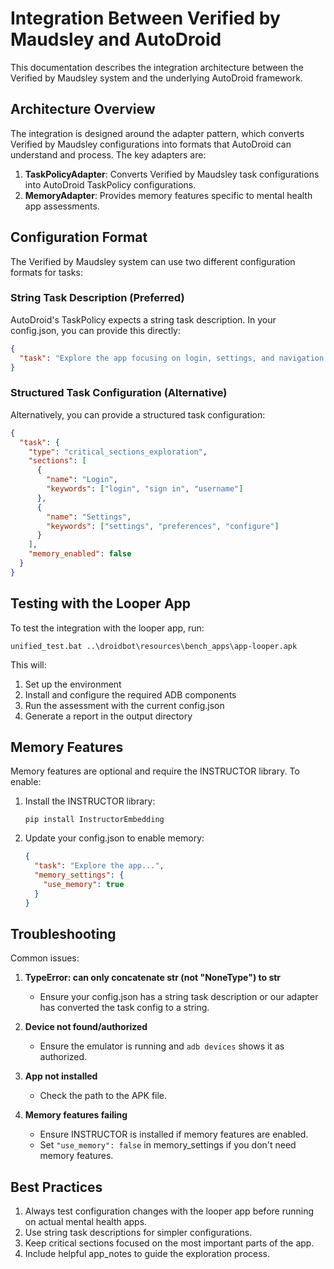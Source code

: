 # Integration Between Verified by Maudsley and AutoDroid

This documentation describes the integration architecture between the Verified by Maudsley system and the underlying AutoDroid framework.

## Architecture Overview

The integration is designed around the adapter pattern, which converts Verified by Maudsley configurations into formats that AutoDroid can understand and process. The key adapters are:

1. **TaskPolicyAdapter**: Converts Verified by Maudsley task configurations into AutoDroid TaskPolicy configurations.
2. **MemoryAdapter**: Provides memory features specific to mental health app assessments.

## Configuration Format

The Verified by Maudsley system can use two different configuration formats for tasks:

### String Task Description (Preferred)

AutoDroid's TaskPolicy expects a string task description. In your config.json, you can provide this directly:

```json
{
  "task": "Explore the app focusing on login, settings, and navigation features"
}
```

### Structured Task Configuration (Alternative)

Alternatively, you can provide a structured task configuration:

```json
{
  "task": {
    "type": "critical_sections_exploration",
    "sections": [
      {
        "name": "Login",
        "keywords": ["login", "sign in", "username"]
      },
      {
        "name": "Settings",
        "keywords": ["settings", "preferences", "configure"]
      }
    ],
    "memory_enabled": false
  }
}
```

## Testing with the Looper App

To test the integration with the looper app, run:

```
unified_test.bat ..\droidbot\resources\bench_apps\app-looper.apk
```

This will:
1. Set up the environment
2. Install and configure the required ADB components
3. Run the assessment with the current config.json
4. Generate a report in the output directory

## Memory Features

Memory features are optional and require the INSTRUCTOR library. To enable:

1. Install the INSTRUCTOR library:
   ```
   pip install InstructorEmbedding
   ```

2. Update your config.json to enable memory:
   ```json
   {
     "task": "Explore the app...",
     "memory_settings": {
       "use_memory": true
     }
   }
   ```

## Troubleshooting

Common issues:

1. **TypeError: can only concatenate str (not "NoneType") to str**
   - Ensure your config.json has a string task description or our adapter has converted the task config to a string.

2. **Device not found/authorized**
   - Ensure the emulator is running and `adb devices` shows it as authorized.

3. **App not installed**
   - Check the path to the APK file.

4. **Memory features failing**
   - Ensure INSTRUCTOR is installed if memory features are enabled.
   - Set `"use_memory": false` in memory_settings if you don't need memory features.

## Best Practices

1. Always test configuration changes with the looper app before running on actual mental health apps.
2. Use string task descriptions for simpler configurations.
3. Keep critical sections focused on the most important parts of the app.
4. Include helpful app_notes to guide the exploration process.